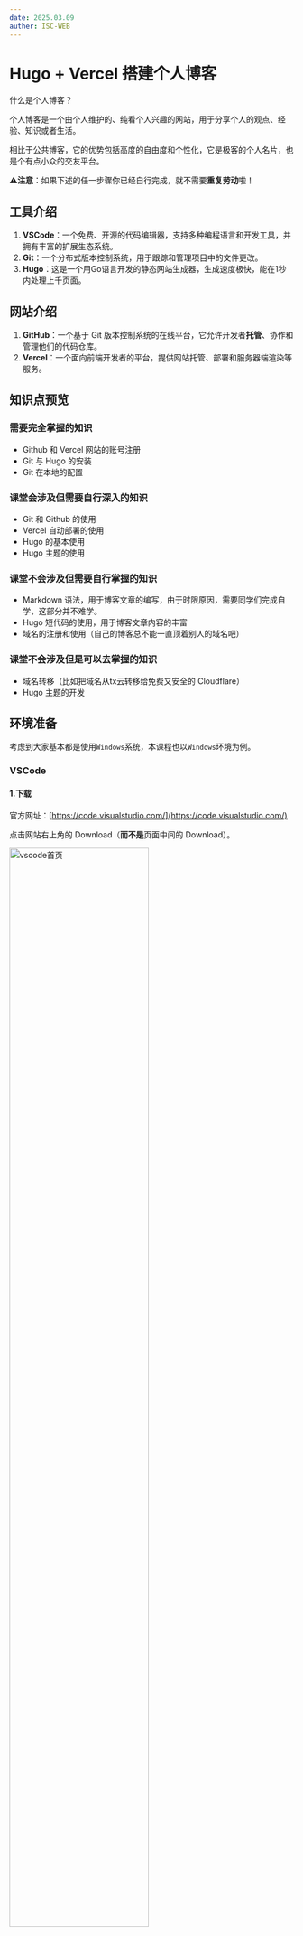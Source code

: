 ```yaml
---
date: 2025.03.09
auther: ISC-WEB
---
```


# Hugo + Vercel 搭建个人博客

什么是个人博客？

个人博客是一个由个人维护的、纯看个人兴趣的网站，用于分享个人的观点、经验、知识或者生活。

相比于公共博客，它的优势包括高度的自由度和个性化，它是极客的个人名片，也是个有点小众的交友平台。

**⚠️注意**：如果下述的任一步骤你已经自行完成，就不需要**重复劳动**啦！

## 工具介绍

1. **VSCode**：一个免费、开源的代码编辑器，支持多种编程语言和开发工具，并拥有丰富的扩展生态系统。
2. **Git**：一个分布式版本控制系统，用于跟踪和管理项目中的文件更改。
3. **Hugo**：这是一个用Go语言开发的静态网站生成器，生成速度极快，能在1秒内处理上千页面。

## 网站介绍

1. **GitHub**：一个基于 Git 版本控制系统的在线平台，它允许开发者**托管**、协作和管理他们的代码仓库。
2. **Vercel**：一个面向前端开发者的平台，提供网站托管、部署和服务器端渲染等服务。

## 知识点预览

### 需要完全掌握的知识

- Github 和 Vercel 网站的账号注册
- Git 与 Hugo 的安装
- Git 在本地的配置

### 课堂会涉及但需要自行深入的知识

- Git 和 Github 的使用
- Vercel 自动部署的使用
- Hugo 的基本使用
- Hugo 主题的使用

### 课堂不会涉及但需要自行掌握的知识

- Markdown 语法，用于博客文章的编写，由于时限原因，需要同学们完成自学，这部分并不难学。
- Hugo 短代码的使用，用于博客文章内容的丰富
- 域名的注册和使用（自己的博客总不能一直顶着别人的域名吧）

### 课堂不会涉及但是可以去掌握的知识

- 域名转移（比如把域名从tx云转移给免费又安全的 Cloudflare）
- Hugo 主题的开发

## 环境准备

考虑到大家基本都是使用`Windows`系统，本课程也以`Windows`环境为例。

### VSCode

#### 1.下载

官方网址：[https://code.visualstudio.com/](https://code.visualstudio.com/)

点击网站右上角的 Download（**而不是**页面中间的 Download）。

<img src="hugo_blog/vscode_download_1.jpg" alt="vscode首页" width="70%"/>

点击`System Installer`右边的`x64`（如果你的电脑是`ARM`架构，那就点`Arm64`，如果不清楚，那就`x64`）。

之后等待几秒，下载会自动开始。

<img src="hugo_blog/vscode_download_2.jpg" alt="vscode下载页面" width="70%"/>

#### 2.安装

打开下载的安装包，只需在一个界面注意一下，其他都直接点下一步：

<img src="hugo_blog/vscode_install_1.jpg" alt="vscode安装界面" width="70%"/>

保证上图的所有的 ✅ 都被打上后，一直点击下一步，直到安装结束。

运行刚刚安装完成的 VSCode，如图点击到`扩展`页面，箭头所指的地方就是搜索社区扩展的地方：

<img src="hugo_blog/vscode_config_1.jpg" alt="vscode插件界面" width="40%"/>

该项目推荐安装以下插件：

- Chinese (Simplified) (简体中文) Language Pack for Visual Studio Code
- Even Better TOML
- Material Icon Theme 或者 vscode-icons

安装完成后可以先关闭 VSCode。

### Git 与 GitHub

#### 1.Git 的下载与安装

官方网址：[https://git-scm.com/](https://git-scm.com/)

点击网页右边的`Download For Windows`，按图所示点击链接开始下载：

<img src="hugo_blog/git_download.jpg" alt="vscode插件界面" width="70%"/>

只需要注意两个页面，其他一直点击`Next`即可：

下图的`On the Desktop`是在桌面上创建 2 个快捷方式，根据自己的喜好可点可不点。

<img src="hugo_blog/git_install.jpg" alt="git安装界面1" width="70%"/>

<img src="hugo_blog/git_install_2.jpg" alt="git安装界面2" width="70%"/>

#### 2.检查安装

安装完成后，按下你的`Win`键，直接输入`git bash`，如果软件可以被找到，那说明安装成功了。

#### 3.注册 GitHub 账号

进入`GitHub`官网：[https://github.com/](https://github.com/)

<img src="hugo_blog/github_interface.jpg" alt="github主页" width="70%"/>

点击页面右上角的注册，使用自己的邮箱进行注册即可。

#### 4.配置 Git

##### 本地 Git 配置

按下你的`Win`键，直接输入`git bash`，然后按下回车，依次输入下面两行命令（**⚠️注意引号不能去掉，并且必须是英文引号**）：

```bash
git config --global user.name "你的github用户名"
git config --global user.email "你在github上注册用的邮箱"
```

输入下面这行命令可以检查刚才设置的信息：

```bash
git config --global --list
```

<img src="hugo_blog/git_config.jpg" alt="git config输出信息" width="60%"/>

##### 通过 SSH 链接本地与远程 GitHub

继续在`Git Bash`中输入：

```bash
ssh-keygen -t rsa -C "你在github上注册用的邮箱"
```

之后一直回车即可，效果如下：

<img src="hugo_blog/ssh-genkey.jpg" alt="ssh-genkey" width="70%"/>

然后依次输入：

```bash
cd ~/.ssh       #进入.ssh目录
ls              #查看当前文件下文件
cat id_rsa.pub  #将目标文件的内容输出
```

将最后一行命令输出的公钥（**包括开头的`ssh-rsa`和结尾的`邮箱地址`**）整个复制下来：

<img src="hugo_blog/ssh-key.jpg" alt="输出的key" width="70%"/>

回到 github 页面，点击在网站右上角的你的头像，点击`Your profile`，进入到账户信息页面。

按照图中所示，依次点击`SSH and GPG keys`和`New SSH Key`：

<img src="hugo_blog/ssh_and_github.jpg" alt="profile界面" width="70%"/>

进入提交公钥的界面：

<img src="hugo_blog/githubssh_upload.jpg" alt="提交公钥界面" width="70%"/>

其中，`Title`随便取，`Key Type`保持默认，`Key`里面粘贴你刚刚复制下来的公钥，最后单击`Add SSH Key`。

回到`Git Bash`，输入：

```bash
ssh -T git@github.com
```

出现以下提示即`SSH`连接成功（⚠️注意这里第一次连接可能需要键入`yes`，按提示操作即可）：

<img src="hugo_blog/ssh_success.jpg" alt="SSH连接成功" width="60%"/>

##### 错误排查

有些同学在最后一步可能会出现`Connection closed by ...`的提示。

在公钥正确提交的前提下，这可能是代理服务器的干扰造成的，可以尝试使用通过 HTTPS 端口建立的 SSH 连接克隆。

要测试通过 HTTPS 端口的 SSH 是否可行，请运行以下 SSH 命令：

```bash
ssh -T -p 443 git@ssh.github.com
```

如果这行命令有效，解决方案请参考：[在 HTTPS 端口使用 SSH](https://docs.github.com/zh/authentication/troubleshooting-ssh/using-ssh-over-the-https-port#enabling-ssh-connections-over-https)

如果无效，请检查公钥是否正确提交。

### Hugo

对于在 Windows 上安装`Hugo`，官方给出了多种办法，这里采用最简单快速的、Windows 10 和 11 系统自带的`winget`包管理器安装方法。

继续在`Git Bash`中输入：

```bash
winget install Hugo.Hugo.Extended
```

<img src="hugo_blog/hugo_install.jpg" alt="winget安装hugo" width="60%"/>

由于我是卸载再安装，所以同学们可能和我显示的内容不太一样，只要按照操作进行下去即可。

安装完毕后，建议重启一下`Git Bash`，然后输入：

```bash
hugo version
```

<img src="hugo_blog/hugo_version.jpg" alt="hugo输出version" width="60%"/>

如果你的输出也如上图一般显示，那么说明`Hugo`已经被安装成功了。

### Vercel

网站链接：[https://vercel.com/](https://vercel.com/)

点击右上角进行注册，昵称自取：

<img src="hugo_blog/vercel_interface.jpg" alt="vercel主页" width="60%"/>

<img src="hugo_blog/vercel_signup_1.jpg" alt="vercel注册界面" width="60%"/>

点击`Continue`后，点击`Continue with GitHub`。

之后可能会要你的手机号，把国家改成`China`后正常填写即可。

如果出现了类似于下图的界面，说明你注册成功了。

<img src="hugo_blog/vercel_signup_success.png" alt="vercel注册成功" width="60%"/>

## 正式开始

### 新建 Hugo 项目

选择一个你中意的文件夹，在文件夹处右键，在此处打开`git bash`，输入指令：

```bash
hugo new site my_blog # "my_blog"可以自行替换
```

等待跳出提示，你的 Hugo 博客就完成了第一步——创建。

我们先初步瞥一眼各个项目的作用
```bash
.
├── archetypes       # 存放定义新内容的模板
│   └── default.md   # 新生成的文章文件的模板
├── assets           # 存放需要 Hugo 处理的资源
├── content          # 存放文章 Markdown 格式文件（重要！）
├── data             # 存放网站的一些数据
├── i18n             # 存放网站的国际化文件
├── layouts          # 存放网站代码
├── static           # 存放静态资源（重要！）
├── themes           # 存放主题（重要！）
└── hugo.toml        # 主要配置文件（重要！）
```
现在我们来看 hugo 给的提示：

```bash
1. Change the current directory to ./my_blog.
2. Create or install a theme:
   - Create a new theme with the command "hugo new theme <THEMENAME>"
   - Or, install a theme from https://themes.gohugo.io/
3. Edit hugo.toml, setting the "theme" property to the theme name.
4. Create new content with the command "hugo new content <SECTIONNAME>/<FILENAME>.<FORMAT>".
5. Start the embedded web server with the command "hugo server --buildDrafts".
```

我们先照着它说的做，在`bash`中敲入以下指令：

```bash
cd my_blog
hugo new theme my_theme # "my_theme"可自取名字，如果你不是要自研出新的theme，那这不重要
```

然后自行修改项目根目录下的`hugo.toml`，在文件中另起一行，加入：

```toml
theme = 'my_theme' # 表示博客选用的主题名称
```

最后敲入命令：

```bash
hugo new content posts/my_first.md  # 新建名为my_first的文章
hugo server -D  # -D 与 --buildDrafts 等价
```

现在，你的博客就在本地运行起来了，在浏览器中打开`hugo server -D`输出的地址，可以看到一个最基本的、没有任何装饰的网站。

这肯定不是你想要的，所以现在我们首先要做的，是为博客找一个你中意的主题。

### 寻找合适的主题

搜索引擎搜索：`hugo theme`，或者在网址栏输入：[https://themes.gohugo.io/](https://themes.gohugo.io/)。进入到 Hugo 主题列表的页面。

这里有很多供你挑选的主题，每个主题的配置方式都有所区别，如果你要应用某个主题，**万万记得要看主题的作者给的文档。如果你在遇到问题时恰逢主题的文档不全，或者 exampleSite 不清晰，别犹豫，立刻换主题！除非你有精力去学 Hugo Theme 的开发且愿意花时间去读主题的源码。推荐选择有详细exampleSite配置的主题。**

为了教学方便，这里选择一个自用主题*Changle-Scape*。

此处将用到`git`的一个关键指令：

```bash
git clone <repository_URL>
# 作用是将远程服务器上的仓库克隆到本地
```

#### 获得远程仓库的地址

打开 github 的仓库界面，点击界面右上角的绿色的`Code`按钮，刚才我们完成了 SSH 本地与 github 的链接，所以我们可以点击`SSH`（实际上 HTTPS 和 SSH 都可以），点击 URL 右边的复制按钮。

<img src="hugo_blog/github_code_btn.jpg" alt="github Code按钮特写" width="80%"/>

#### 克隆到本地

我们要把主题克隆到 themes 文件夹内，所以执行指令：

```bash
git clone git@github.com:ChangleCat/Changle-Scape.git themes/Changle-Scape
# 最后的参数表示clone的目的地，如果为空则是保存在当前目录下的一个新文件夹里。
# 然而，这并不是最佳方法，这意味着“仓库里面包含仓库”，太不优雅了，还会引发一些问题。
# 处理“仓库包含仓库”的最好办法是使用 git submodule，但这属于 git 进阶方法，推荐课后自学。
```

进入到`Changle-Scape`文件夹内，可以看到项目结构：
```bash
.
├── archetypes
├── assets
├── content
├── exampleSite      # 主题使用案例（重要！）
├── layouts
├── static           
├── theme.toml       # 主题配置文件
├── .gitignore       # git进阶：内容是应该被 git 忽略的文件(夹)
└── 其他文件          # 暂且不重要，不用管
```

这时候我们发现 Hugo Theme 和 Hugo 项目根目录的结构非常相似。

打个不恰当的比方，如果把 Hugo `项目根目录`下的文件夹比作你的`空白作业本`，那么`主题`就是`别人除了开放题没写，其他都写满了的作业本`，应用别人的主题就是相当于把`把别人除了开放题没写，其他都写满了的作业本`直接打印一份，来代替你的空白作业本。所以如果你想要在这个主题的基础上进行修改，可以在`项目根目录`下创建`同名文件`进行覆盖。具体暂不展开。

### 利用 exampleSite

了解一个主题的两个最好方法：
1. 看官方文档（如果是英文的也请看下去）
2. 利用 exampleSite

由于这里我们主要讲第二点。

`exampleSite`是一个主题的 demo（示范），作用是帮助你快速理解这个主题的使用方法。

`exampleSite`的利用方法就是将该`目录里的所有东西`都复制到`项目根目录`下。

下面这条`git bash`里的指令会完成上述的操作：
```bash
# 请先确保当前目录是 Hugo 项目的根目录（关键！），再执行下面这行指令
cp -r themes/Changle-Scape/exampleSite/* . 
# ⚠️注意！！！这条指令的最后有一个点！！！这个点表示当前目录
# 作用就是拷贝 exampleSite 文件夹下的所有文件到项目根目录
# 这个操作相当于把主题作者的"参考答案"复制到你的作业本
```

⚠️**注意！** 这时候我们检查并修正一下项目根目录的`hugo.toml`。

```bash
baseURL = "https://example.org/"
theme = "Changle-Scape"
title = "我的技术博客"
```

现在我们就可以来看看效果。执行指令：
```bash
# 在博客项目根目录执行
hugo server -D
# 该条指令表示在本地运行网页服务器，-D 表示被标记为草稿的文章也会被渲染
```

## 上传：GitHub仓库的奇妙冒险

### 创建 GitHub 仓库

1. 登录GitHub点击网页右上角的➕ → New repository
2. 仓库名建议：`你的昵称-blog` （例如`xiaoming-blog`）
3. 因为是个人博客，所以可以不考虑别人提交代码贡献，把仓库设置为`Private`
4. 其他的都暂且不用选，直接点击网页最下面的`Create respository`
<img src="hugo_blog/github-new-repository.jpg" alt="github新建仓库" width="70%"/>

### 本地代码上传
```bash
# 初始化本地仓库（在博客项目根目录执行）
# 该指令对于一个项目只需要执行一次
git init

# 接下来的 add、commit、push被成为“git三部曲”，每次更新博客都要执行一次

# 把文件装进“快递箱”
git add .

# 封装“快递箱”，贴上“快递单” ，填写“快递单”信息
git commit -m "initial commit"

# 绑定云端仓库地址，地址去仓库页面大大的绿色 Code 按钮里去找
# 如果你没有成功添加 SSH 密钥，请复制 https 开头的地址而非 git@ 开头的地址
# 一个项目只需要执行一次
git remote add origin git@github.com:你的用户名/仓库名.git

# 发射！
git push -u origin main
```

## 部署：Vercel 自动部署魔法

1. 登录 Vercel 之后来到主页
2. 点击页面右边的`Add New...` → `Project`
3. 把目光移到页面左下角的`Import Git Repository`
4. 第一次使用 Vercel 会看到一个`Install`按钮，点击后再点击弹窗里的`Install`即可。
<img src="hugo_blog/vercel_install.jpg" alt="vercel安装" width="70%"/>

5. 点击你刚刚创建的仓库右边的`Import`
6. 其他不变，将`Framework Preset`设置为`Hugo`

⚠️**Vercel 自带的 Hugo 预设存在一些问题，所以我们接下来将进行修改！**
1. 点击展开`Build and Output Settings`
2. 修改`Build Command`为
```bash
git clone https://github.com/ChangleCat/Changle-Scape.git themes/Changle-Scape && hugo --gc -D
```
> ⚠️注意：
> 1. git clone 在此处不可以处理 ssh 链接，只能处理 https 链接。
> 2. 请确保 themes/\[主题名\] 没有写错。
> 3. “&&”没有落下
> 4. 最后的 -D 可以在实际部署环境中去掉

3. 点击展开`Environment Variables`
4. 添加一个`Key Value`对，其中，`Key`为`HUGO_VERSION`，`Value`为`0.145.0`。( Value的值就是你的 Hugo 版本 )

最后点击`Deploy`，准备见证奇迹！

<img src="hugo_blog/vercel_success.jpg" alt="vercel部署成功" width="70%"/>

## 🎉恭喜！大功告成

你已经成功完成了博客的自动部署，现在，如果你要修改博客，都可以通过 git 三部曲(`add/commit/push`)来完成。一旦执行`push`，Vercel 就会自动检测你仓库的变动，从而自动重新部署。

如果你懂得如何使用`VSCode`自带的`源代码管理`功能，那么修改博客更是不需要每次都手敲 git 指令，而是只要鼠标点点就可以了。

那么，现在开始享用自己辛苦搭建的博客吧！

## 杂七杂八

### 编写新文章

在项目根目录处打开`git bash`，输入指令：
```bash
hugo new content posts/文章题目.md
```
一般来说，除了`关于`之类的特殊文章，一般的文章都是放在`content`目录里的`posts`目录下的，所以需要打上`posts/`的前缀。所有的文章都以`Markdown`文件格式存储，所以需要打上`.md`的后缀。

> `Markdown`是一种用简单符号（如\#、\*）就能排版文字（加粗、标题、列表等）的轻量级标记语言，像写纯文本一样快速生成格式文档。优点是语法简单易写，能快速排版且兼容性强，便于博客作者专注内容而非格式；同时纯文本存储体积小，易于版本管理和多平台发布。

> `Markdown`文件分两个部分：**元数据**和**内容**。
> - **元数据**：包含一些文章的元信息，如标题、描述、标签、分类等。
> - **内容**：就是文章内容，使用`Markdown`语法编写。

### 更新博客

比如我按照上文的方法新建写了一篇博客文，或者修改了`hugo.toml`配置文件，现在想要更新到云端上。

使用`Git 三部曲`(`add/commit/push`)完成上传更新：
```bash
git add . # 添加所有文件
git commit -m "docs: new content" # 提交更改
git push # 将修改推送到远程仓库
```
